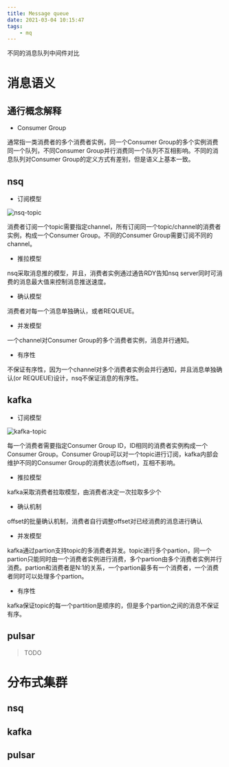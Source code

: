 ```yaml
---
title: Message queue
date: 2021-03-04 10:15:47
tags: 
    - mq
---
```


不同的消息队列中间件对比

# 消息语义

## 通行概念解释

- Consumer Group

通常指一类消费者的多个消费者实例，同一个Consumer Group的多个实例消费同一个队列，不同Consumer Group并行消费同一个队列不互相影响。不同的消息队列对Consumer Group的定义方式有差别，但是语义上基本一致。


## nsq


- 订阅模型

![nsq-topic](/images/nsq-topic.gif)

消费者订阅一个topic需要指定channel，所有订阅同一个topic/channel的消费者实例，构成一个Consumer Group。不同的Consumer Group需要订阅不同的channel。

- 推拉模型

nsq采取消息推的模型，并且，消费者实例通过通告RDY告知nsq server同时可消费的消息最大值来控制消息推送速度。

- 确认模型

消费者对每一个消息单独确认，或者REQUEUE。

- 并发模型

一个channel对Consumer Group的多个消费者实例，消息并行通知。

- 有序性

不保证有序性，因为一个channel对多个消费者实例会并行通知，并且消息单独确认(or REQUEUE)设计，nsq不保证消息的有序性。

## kafka


- 订阅模型

![kafka-topic](/images/kafka-topic.png)

每一个消费者需要指定Consumer Group ID，ID相同的消费者实例构成一个Consumer Group。Consumer Group可以对一个topic进行订阅，kafka内部会维护不同的Consumer Group的消费状态(offset)，互相不影响。

- 推拉模型

kafka采取消费者拉取模型，由消费者决定一次拉取多少个

- 确认机制

offset的批量确认机制，消费者自行调整offset对已经消费的消息进行确认

- 并发模型

kafka通过partion支持topic的多消费者并发。topic进行多个partion，同一个partion只能同时由一个消费者实例进行消费，多个partion由多个消费者实例并行消费。partion和消费者是N:1的关系，一个partion最多有一个消费者，一个消费者同时可以处理多个partion。

- 有序性

kafka保证topic的每一个partition是顺序的，但是多个partion之间的消息不保证有序。

## pulsar

> TODO

# 分布式集群

## nsq

## kafka

## pulsar
